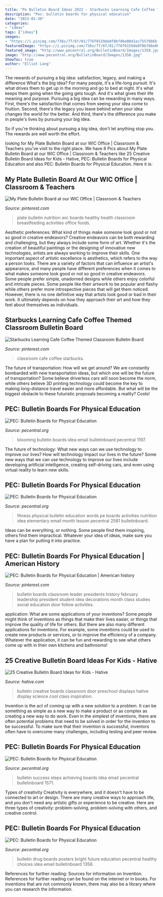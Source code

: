```yaml
---
title: "Pe Bulletin Board Ideas 2022 - Starbucks Learning Cafe Coffee Themed Classroom Bulletin Board"
description: "Pec: bulletin boards for physical education"
date: "2023-01-30"
categories:
- "ideas"
tags: ["ideas"]
images:
- "https://i.pinimg.com/736x/77/6f/01/776f0159de0f8bf86e00d1ac75570b6b.jpg"
featuredImage: "https://i.pinimg.com/736x/77/6f/01/776f0159de0f8bf86e00d1ac75570b6b.jpg"
featured_image: "http://www.pecentral.org/BulletinBoard/Images/1358.jpg"
image: "http://www.pecentral.org/BulletinBoard/Images/1358.jpg"
ShowToc: true
author: "Elliot Lang"
---
```



The rewards of pursuing a big idea: satisfaction, legacy, and making a difference
What's the big idea? For many people, it's a life-long pursuit. It's what drives them to get up in the morning and go to bed at night. It's what keeps them going when the going gets tough. And it's what gives their life meaning and purpose.
 Pursuing a big idea can be rewarding in many ways. First, there's the satisfaction that comes from seeing your idea come to fruition. Second, there's the legacy you leave behind when your idea changes the world for the better. And third, there's the difference you make in people's lives by pursuing your big idea.

So if you're thinking about pursuing a big idea, don't let anything stop you. The rewards are well worth the effort.

	

		
looking for My Plate Bulletin Board at our WIC Office | Classroom &amp; Teachers you've visit to the right place. We have 8 Pics about My Plate Bulletin Board at our WIC Office | Classroom &amp; Teachers like 25 Creative Bulletin Board Ideas for Kids - Hative, PEC: Bulletin Boards for Physical Education and also PEC: Bulletin Boards for Physical Education. Here it is:
		
    
## My Plate Bulletin Board At Our WIC Office | Classroom &amp; Teachers

<img loading=lazy src="https://s-media-cache-ak0.pinimg.com/736x/c2/a6/e8/c2a6e82ece3a8a7681f33bf0c4aa470e--my-plate-healthy-tips.jpg" onerror="this.onerror=null;this.src='https://tse4.mm.bing.net/th?id=OIP.iK8-eqXEkhXA6LrNopF1CQHaGx&amp;pid=15.1';" alt="My Plate Bulletin Board at our WIC Office | Classroom &amp; Teachers">

_Source: pinterest.com_

>plate bulletin nutrition wic boards healthy health classroom breastfeeding activities office foods. 

	

Aesthetic preferences: What kind of things make someone look good or not so good in creative endeavors?
Creative endeavors can be both rewarding and challenging, but they always include some form of art. Whether it's the creation of beautiful paintings or the designing of innovative new technologies, artists are always working to improve their skills. One important aspect of artistic excellence is aesthetics, which refers to the way a person looks. There are a variety of factors that can influence an artist's appearance, and many people have different preferences when it comes to what makes someone look good or not so good in creative endeavors. Some people prefer simple, unadorned designs while others enjoy colorful and intricate pieces. Some people like their artwork to be popular and flashy while others prefer more introspective pieces that will get them noticed. However, there is no one definitive way that artists look good or bad in their work. It ultimately depends on how they approach their art and how they feel about themselves as individuals.

    
## Starbucks Learning Cafe Coffee Themed Classroom Bulletin Board

<img loading=lazy src="https://i.pinimg.com/736x/77/6f/01/776f0159de0f8bf86e00d1ac75570b6b.jpg" onerror="this.onerror=null;this.src='https://tse2.mm.bing.net/th?id=OIP.szfRu9tSO2SOcYlhuaEr6gEgDY&amp;pid=15.1';" alt="Starbucks Learning Cafe Coffee Themed Classroom Bulletin Board">

_Source: pinterest.com_

>classroom cafe coffee starbucks. 

	

The future of transportation: How will we get around?
We are constantly bombarded with new transportation ideas, but which one will be the future of transportation? Some believe driverless cars will soon become the norm, while others believe 3D printing technology could become the key to making long-distance travel easier and more affordable. But what will be the biggest obstacle to these futuristic proposals becoming a reality? Costs!

    
## PEC: Bulletin Boards For Physical Education

<img loading=lazy src="http://www.pecentral.org/BulletinBoard/Images/1197.jpg" onerror="this.onerror=null;this.src='https://tse4.mm.bing.net/th?id=OIP.RdLgtztNBKbbTvIDu2cCnwHaEi&amp;pid=15.1';" alt="PEC: Bulletin Boards for Physical Education">

_Source: pecentral.org_

>blooming bulletin boards idea email bulletinboard pecentral 1197. 

	

The future of technology: What new ways can we use technology to improve our lives?
How will technology impact our lives in the future? Some new ways that we can use technology to improve our lives include developing artificial intelligence, creating self-driving cars, and even using virtual reality to learn new skills.

    
## PEC: Bulletin Boards For Physical Education

<img loading=lazy src="https://www.pecentral.org/BulletinBoard/Images/2581.jpg" onerror="this.onerror=null;this.src='https://tse1.mm.bing.net/th?id=OIP.5vhyCDdn3p1BrBGDb9styAHaFj&amp;pid=15.1';" alt="PEC: Bulletin Boards for Physical Education">

_Source: pecentral.org_

>fitness physical bulletin education words pe boards activities nutrition idea elementary email month lesson pecentral 2581 bulletinboard. 

	

Ideas can be everything, or nothing. Some people find them inspiring, others find them impractical. Whatever your idea of ideas, make sure you have a plan for putting it into practice.

    
## PEC: Bulletin Boards For Physical Education | American History

<img loading=lazy src="https://i.pinimg.com/originals/f1/1c/61/f11c61d102a09e267bae121802036829.jpg" onerror="this.onerror=null;this.src='https://tse1.mm.bing.net/th?id=OIP.8mpaXnPX-8_y8LuPhqEEhAHaFj&amp;pid=15.1';" alt="PEC: Bulletin Boards for Physical Education | American history">

_Source: pinterest.com_

>bulletin boards classroom leader presidents history february leadership president student idea decorations month class studies social education door follow activities. 

	

application: What are some applications of your inventions?
Some people might think of inventions as things that make their lives easier, or things that improve the quality of life for others. But there are also many different applications for inventions. For example, some inventions could be used to create new products or services, or to improve the efficiency of a company. Whatever the application, it can be fun and rewarding to see what others come up with in their own kitchens and bathrooms!

    
## 25 Creative Bulletin Board Ideas For Kids - Hative

<img loading=lazy src="https://hative.com/wp-content/uploads/2014/06/bulletin-board-ideas/bulletin-board-ideas.jpg" onerror="this.onerror=null;this.src='https://tse1.mm.bing.net/th?id=OIP.k9vedxqPhenAzQYUnvIE-wHaQq&amp;pid=15.1';" alt="25 Creative Bulletin Board Ideas for Kids - Hative">

_Source: hative.com_

>bulletin creative boards classroom door preschool displays hative display science cool class inspiration. 

	

Invention is the act of coming up with a new solution to a problem. It can be something as simple as a new way to make a product or as complex as creating a new way to do work. Even in the simplest of inventions, there are often potential problems that need to be solved in order for the invention to be successful. To make sure that their invention is successful, inventors often have to overcome many challenges, including testing and peer review.

    
## PEC: Bulletin Boards For Physical Education

<img loading=lazy src="https://www.pecentral.org/BulletinBoard/Images/1571.jpg" onerror="this.onerror=null;this.src='https://tse4.mm.bing.net/th?id=OIP.ja54IfhBUQoX4UYsBCYDrAHaFj&amp;pid=15.1';" alt="PEC: Bulletin Boards for Physical Education">

_Source: pecentral.org_

>bulletin success steps achieving boards idea email pecentral bulletinboard 1571. 

	

Types of creativity
Creativity is everywhere, and it doesn't have to be connected to art or design. There are many creative ways to approach life, and you don't need any artistic gifts or experience to be creative. Here are three types of creativity: problem-solving, problem-solving with others, and creative control.

    
## PEC: Bulletin Boards For Physical Education

<img loading=lazy src="http://www.pecentral.org/BulletinBoard/Images/1358.jpg" onerror="this.onerror=null;this.src='https://tse4.mm.bing.net/th?id=OIP.t6pUWpoYi2fe-YzQOEs9lwHaFj&amp;pid=15.1';" alt="PEC: Bulletin Boards for Physical Education">

_Source: pecentral.org_

>bulletin drug boards posters bright future education pecentral healthy choices idea email bulletinboard 1358. 

	

References for further reading: Sources for information on Invention.
References for further reading can be found on the internet or in books. For inventions that are not commonly known, there may also be a library where you can research the information.

